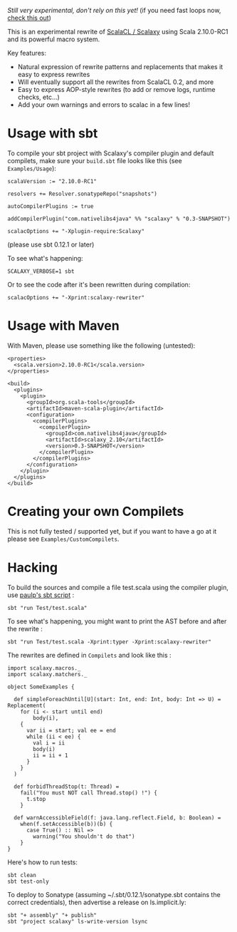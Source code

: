 *Still very experimental, don't rely on this yet!* (if you need fast loops now, [check this out](https://github.com/ochafik/optimized-loops-macros))

This is an experimental rewrite of [ScalaCL / Scalaxy](http://code.google.com/p/scalacl/) using Scala 2.10.0-RC1 and its powerful macro system.

Key features:
*   Natural expression of rewrite patterns and replacements that makes it easy to express rewrites
*   Will eventually support all the rewrites from ScalaCL 0.2, and more
*   Easy to express AOP-style rewrites (to add or remove logs, runtime checks, etc...)
*   Add your own warnings and errors to scalac in a few lines!

# Usage with sbt

To compile your sbt project with Scalaxy's compiler plugin and default compilets, make sure your `build.sbt` file looks like this (see `Examples/Usage`):

	scalaVersion := "2.10.0-RC1"
	
	resolvers += Resolver.sonatypeRepo("snapshots")
	
	autoCompilerPlugins := true
	
	addCompilerPlugin("com.nativelibs4java" %% "scalaxy" % "0.3-SNAPSHOT")
	
	scalacOptions += "-Xplugin-require:Scalaxy"

(please use sbt 0.12.1 or later)

To see what's happening:

	SCALAXY_VERBOSE=1 sbt
	
Or to see the code after it's been rewritten during compilation:

	scalacOptions += "-Xprint:scalaxy-rewriter"

# Usage with Maven

With Maven, please use something like the following (untested):

    <properties>
      <scala.version>2.10.0-RC1</scala.version>
	</properties>
    	
    <build>
      <plugins>
        <plugin>
          <groupId>org.scala-tools</groupId>
          <artifactId>maven-scala-plugin</artifactId>
          <configuration>
            <compilerPlugins>
              <compilerPlugin>
                <groupId>com.nativelibs4java</groupId>
                <artifactId>scalaxy_2.10</artifactId>
                <version>0.3-SNAPSHOT</version>
              </compilerPlugin>
            </compilerPlugins>
          </configuration>
        </plugin>
      </plugins>
    </build>
    
# Creating your own Compilets

This is not fully tested / supported yet, but if you want to have a go at it please see `Examples/CustomCompilets`.

# Hacking

To build the sources and compile a file test.scala using the compiler plugin, use [paulp's sbt script](https://github.com/paulp/sbt-extras) :

    sbt "run Test/test.scala"

To see what's happening, you might want to print the AST before and after the rewrite :

    sbt "run Test/test.scala -Xprint:typer -Xprint:scalaxy-rewriter"
    
The rewrites are defined in `Compilets` and look like this :

	import scalaxy.macros._
	import scalaxy.matchers._
	
	object SomeExamples {
	
	  def simpleForeachUntil[U](start: Int, end: Int, body: Int => U) = Replacement(
		for (i <- start until end) 
			body(i),
		{
		  var ii = start; val ee = end
		  while (ii < ee) {
			val i = ii
			body(i)
			ii = ii + 1  
		  }
		}
	  )
		
	  def forbidThreadStop(t: Thread) = 
		fail("You must NOT call Thread.stop() !") {
		  t.stop
		}
	  
	  def warnAccessibleField(f: java.lang.reflect.Field, b: Boolean) =
		when(f.setAccessible(b))(b) {
		  case True() :: Nil =>
			warning("You shouldn't do that")
		}
	}

Here's how to run tests:

	sbt clean
	sbt test-only
	
To deploy to Sonatype (assuming ~/.sbt/0.12.1/sonatype.sbt contains the correct credentials), then advertise a release on ls.implicit.ly:

	sbt "+ assembly" "+ publish"
	sbt "project scalaxy" ls-write-version lsync

